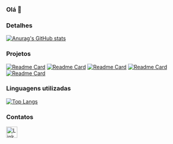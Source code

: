 ### Olá 👋

### Detalhes

[![Anurag's GitHub stats](https://github-readme-stats.vercel.app/api?username=kevincabral7&show_icons=true&theme=dark)](https://github.com/anuraghazra/github-readme-stats)

### Projetos

[![Readme Card](https://github-readme-stats.vercel.app/api/pin/?username=kevincabral7&repo=twitter-clone-backend&theme=dark)](https://github.com/anuraghazra/github-readme-stats)
[![Readme Card](https://github-readme-stats.vercel.app/api/pin/?username=kevincabral7&repo=twitter-clone-frontend&theme=dark)](https://github.com/anuraghazra/github-readme-stats)
[![Readme Card](https://github-readme-stats.vercel.app/api/pin/?username=kevincabral7&repo=bookstore&theme=dark)](https://github.com/anuraghazra/github-readme-stats)
[![Readme Card](https://github-readme-stats.vercel.app/api/pin/?username=kevincabral7&repo=efood&theme=dark)](https://github.com/anuraghazra/github-readme-stats)
[![Readme Card](https://github-readme-stats.vercel.app/api/pin/?username=kevincabral7&repo=agenda-contatos&theme=dark)](https://github.com/anuraghazra/github-readme-stats)

### Linguagens utilizadas

[![Top Langs](https://github-readme-stats.vercel.app/api/top-langs/?username=kevincabral7&layout=compact)](https://github.com/anuraghazra/github-readme-stats)


### Contatos
[<img src='https://img.shields.io/badge/LinkedIn-0077B5?style=for-the-badge&logo=linkedin&logoColor=white' alt='Linkedin' height='30'>](https://www.linkedin.com/in/kevin-python-dev/)

